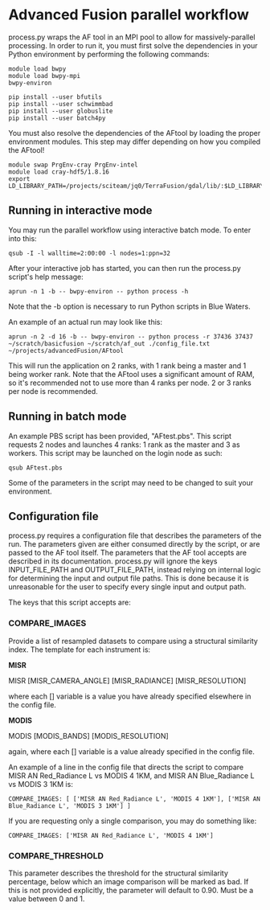 # Advanced Fusion parallel workflow

process.py wraps the AF tool in an MPI pool to allow for massively-parallel processing. In order to run it, you must first solve the dependencies in your Python environment by performing the following commands:

```
module load bwpy
module load bwpy-mpi
bwpy-environ

pip install --user bfutils
pip install --user schwimmbad
pip install --user globuslite
pip install --user batch4py
```

You must also resolve the dependencies of the AFtool by loading the proper environment modules. This step may differ depending on how you compiled the AFtool!

```
module swap PrgEnv-cray PrgEnv-intel
module load cray-hdf5/1.8.16
export LD_LIBRARY_PATH=/projects/sciteam/jq0/TerraFusion/gdal/lib/:$LD_LIBRARY_PATH
```

## Running in interactive mode

You may run the parallel workflow using interactive batch mode. To enter into this:

```
qsub -I -l walltime=2:00:00 -l nodes=1:ppn=32
```

After your interactive job has started, you can then run the process.py script's help message:


```
aprun -n 1 -b -- bwpy-environ -- python process -h
```

Note that the -b option is necessary to run Python scripts in Blue Waters.

An example of an actual run may look like this:

```
aprun -n 2 -d 16 -b -- bwpy-environ -- python process -r 37436 37437 ~/scratch/basicfusion ~/scratch/af_out ./config_file.txt ~/projects/advancedFusion/AFtool
```

This will run the application on 2 ranks, with 1 rank being a master and 1 being worker rank. Note that the AFtool uses a significant amount of RAM, so it's recommended not to use more than 4 ranks per node. 2 or 3 ranks per node is recommended.

## Running in batch mode

An example PBS script has been provided, "AFtest.pbs". This script requests 2 nodes and launches 4 ranks: 1 rank as the master and 3 as workers. This script may be launched on the login node as such:

```
qsub AFtest.pbs
```

Some of the parameters in the script may need to be changed to suit your environment.

## Configuration file

process.py requires a configuration file that describes the parameters of the run. The parameters given are either consumed directly by the script, or are passed to the AF tool itself. The parameters that the AF tool accepts are described in its documentation. process.py will ignore the keys INPUT_FILE_PATH and OUTPUT_FILE_PATH, instead relying on internal logic for determining the input and output file paths. This is done because it is unreasonable for the user to specify every single input and output path.

The keys that this script accepts are:

### COMPARE_IMAGES  

Provide a list of resampled datasets to compare using a structural similarity index. The template for each instrument is:

**MISR**

MISR [MISR_CAMERA_ANGLE] [MISR_RADIANCE] [MISR_RESOLUTION]

where each [] variable is a value you have already specified elsewhere in the config file.

**MODIS**

MODIS [MODIS_BANDS] [MODIS_RESOLUTION]

again, where each [] variable is a value already specified in the config file.

An example of a line in the config file that directs the script to compare MISR AN Red_Radiance L vs MODIS 4 1KM, and MISR AN Blue_Radiance L vs MODIS 3 1KM is:

```
COMPARE_IMAGES: [ ['MISR AN Red_Radiance L', 'MODIS 4 1KM'], ['MISR AN Blue_Radiance L', 'MODIS 3 1KM'] ]
```

If you are requesting only a single comparison, you may do something like:

```
COMPARE_IMAGES: ['MISR AN Red_Radiance L', 'MODIS 4 1KM']
```

### COMPARE_THRESHOLD

This parameter describes the threshold for the structural similarity percentage, below which an image comparison will be marked as bad. If this is not provided explicitly, the parameter will default to 0.90. Must be a value between 0 and 1.

